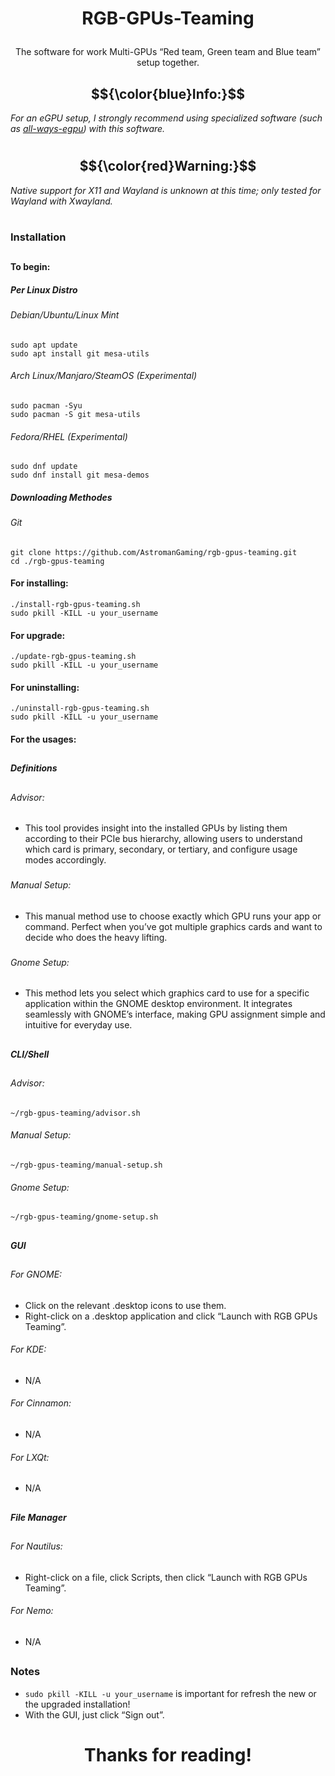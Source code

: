 ##

# <p align="center"><strong>RGB-GPUs-Teaming</strong></p>

###

<p align="center">The software for work Multi-GPUs “Red team, Green team and Blue team” setup together.</p>

##

## $${\color{blue}Info:}$$
<p align="left"><em>For an eGPU setup, I strongly recommend using specialized software (such as <a href="https://github.com/ewagner12/all-ways-egpu" target="_blank">all-ways-egpu</a>) with this software.</em></p>

#

## $${\color{red}Warning:}$$ 
<p align="left"><em>Native support for X11 and Wayland is unknown at this time; only tested for Wayland with Xwayland.</em></p>

#

### Installation

##

#### To begin:

##### Per Linux Distro

###### Debian/Ubuntu/Linux Mint
```
sudo apt update
sudo apt install git mesa-utils 
```

###### Arch Linux/Manjaro/SteamOS (Experimental)
```
sudo pacman -Syu
sudo pacman -S git mesa-utils
```

###### Fedora/RHEL (Experimental)
```
sudo dnf update
sudo dnf install git mesa-demos
```

##### Downloading Methodes

###### Git
```
git clone https://github.com/AstromanGaming/rgb-gpus-teaming.git
cd ./rgb-gpus-teaming
```
#### For installing:
```
./install-rgb-gpus-teaming.sh
sudo pkill -KILL -u your_username
```
#### For upgrade:
```
./update-rgb-gpus-teaming.sh
sudo pkill -KILL -u your_username
```
#### For uninstalling:
```
./uninstall-rgb-gpus-teaming.sh
sudo pkill -KILL -u your_username
```

#### For the usages:

##

##### Definitions

## 

###### Advisor:

- This tool provides insight into the installed GPUs by listing them according to their PCIe bus hierarchy, allowing users to understand which card is primary, secondary, or tertiary, and configure usage modes accordingly.

###

###### Manual Setup:
  
- This manual method use to choose exactly which GPU runs your app or command. Perfect when you’ve got multiple graphics cards and want to decide who does the heavy lifting.

###

###### Gnome Setup:
  
- This method lets you select which graphics card to use for a specific application within the GNOME desktop environment. It integrates seamlessly with GNOME’s interface, making GPU assignment simple and intuitive for everyday use.

###

##

##### CLI/Shell

##

###### Advisor:
```
~/rgb-gpus-teaming/advisor.sh
```
###### Manual Setup:
```
~/rgb-gpus-teaming/manual-setup.sh
```
###### Gnome Setup:
```
~/rgb-gpus-teaming/gnome-setup.sh
```

##

##### GUI

##

###### For GNOME:
- Click on the relevant .desktop icons to use them.
- Right-click on a .desktop application and click “Launch with RGB GPUs Teaming”.

###### For KDE:
- N/A

###### For Cinnamon:
- N/A

###### For LXQt:
- N/A

##

##### File Manager

##

###### For Nautilus:
- Right-click on a file, click Scripts, then click “Launch with RGB GPUs Teaming”.

###### For Nemo:
- N/A

##

### Notes
- ```sudo pkill -KILL -u your_username``` is important for refresh the new or the upgraded installation!
- With the GUI, just click “Sign out”.

##

# <p align="center"><strong>Thanks for reading!</strong></p>
